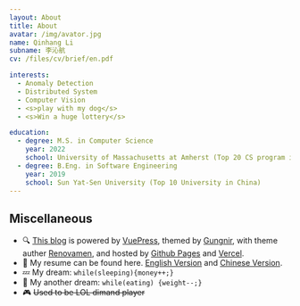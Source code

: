 ```yaml
---
layout: About
title: About
avatar: /img/avator.jpg
name: Qinhang Li
subname: 李沁航
cv: /files/cv/brief/en.pdf

interests:
  - Anomaly Detection
  - Distributed System
  - Computer Vision
  - <s>play with my dog</s>
  - <s>Win a huge lottery</s>

education:
  - degree: M.S. in Computer Science
    year: 2022
    school: University of Massachusetts at Amherst (Top 20 CS program in USA)
  - degree: B.Eng. in Software Engineering
    year: 2019
    school: Sun Yat-Sen University (Top 10 University in China)
---
```



## Miscellaneous

- 🔍 [This blog](sailorlqh.github.io) is powered by [VuePress](https://vuepress.vuejs.org/), themed by [Gungnir](https://github.com/Renovamen/vuepress-theme-gungnir), with theme auther [Renovamen](https://github.com/Renovamen), and hosted by [Github Pages](https://pages.github.com/) and [Vercel](https://vercel.com).
- 🧐 My resume can be found here. [English Version](/files/cv/brief/en.pdf) and [Chinese Version](/files/cv/brief/cn.pdf).
- 💤  My dream: `while(sleeping){money++;}`
- 🍔 My another dream: `while(eating) {weight--;}`
- 🎮 <s>Used to be LOL dimand player</s>


